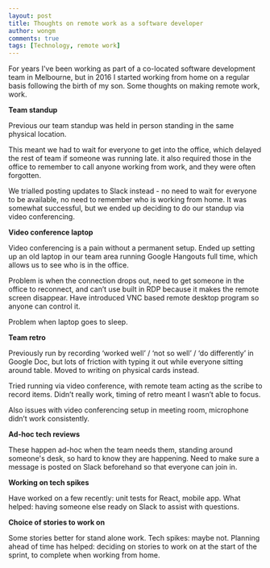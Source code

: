 ```yaml
---
layout: post
title: Thoughts on remote work as a software developer
author: wongm
comments: true
tags: [Technology, remote work]
---
```


For years I've been working as part of a co-located software development team in Melbourne, but in 2016 I started working from home on a regular basis following the birth of my son. Some thoughts on making remote work, work.

**Team standup**

Previous our team standup was held in person standing in the same physical location.

This meant we had to wait for everyone to get into the office, which delayed the rest of team if someone was running late. it also required those in the office to remember to call anyone working from work, and they were often forgotten.

We trialled posting updates to Slack instead - no need to wait for everyone to be available, no need to remember who is working from home. It was somewhat successful, but we ended up deciding to do our standup via video conferencing.

**Video conference laptop**

Video conferencing is a pain without a permanent setup. Ended up setting up an old laptop in our team area running Google Hangouts full time, which allows us to see who is in the office.

Problem is when the connection drops out, need to get someone in the office to reconnect, and can’t use built in RDP because it makes the remote screen disappear. Have introduced VNC based remote desktop program so anyone can control it.

Problem when laptop goes to sleep.

**Team retro**

Previously run by recording ‘worked well’ / ‘not so well’ / ‘do differently’ in Google Doc, but lots of friction with typing it out while everyone sitting around table. Moved to writing on physical cards instead.

Tried running via video conference, with remote team acting as the scribe to record items. Didn’t really work, timing of retro meant I wasn’t able to focus.

Also issues with video conferencing setup in meeting room, microphone didn’t work consistently.

**Ad-hoc tech reviews**

These happen ad-hoc when the team needs them, standing around someone's desk, so hard to know they are happening. Need to make sure a message is posted on Slack beforehand so that everyone can join in.

**Working on tech spikes**

Have worked on a few recently: unit tests for React, mobile app. What helped: having someone else ready on Slack to assist with questions.

**Choice of stories to work on**

Some stories better for stand alone work. Tech spikes: maybe not. Planning ahead of time has helped: deciding on stories to work on at the start of the sprint, to complete when working from home.








